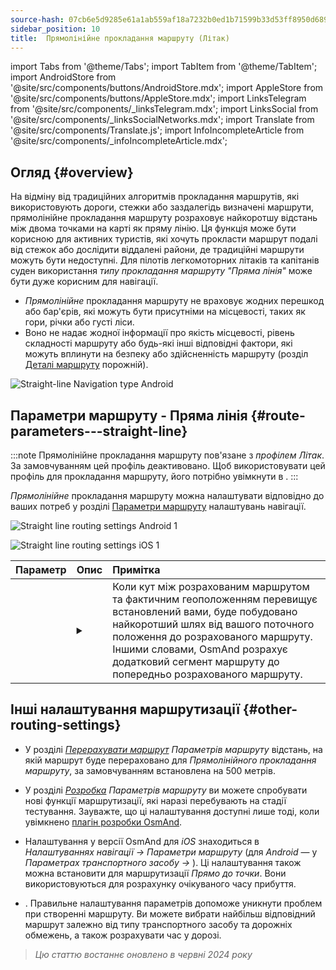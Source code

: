 ```yaml
---
source-hash: 07cb6e5d9285e61a1ab559af18a7232b0ed1b71599b33d53ff8950d689bcc8b4
sidebar_position: 10
title:  Прямолінійне прокладання маршруту (Літак)
---
```

import Tabs from '@theme/Tabs';
import TabItem from '@theme/TabItem';
import AndroidStore from '@site/src/components/buttons/AndroidStore.mdx';
import AppleStore from '@site/src/components/buttons/AppleStore.mdx';
import LinksTelegram from '@site/src/components/_linksTelegram.mdx';
import LinksSocial from '@site/src/components/_linksSocialNetworks.mdx';
import Translate from '@site/src/components/Translate.js';
import InfoIncompleteArticle from '@site/src/components/_infoIncompleteArticle.mdx';


<InfoIncompleteArticle/>


## Огляд {#overview}

На відміну від традиційних алгоритмів прокладання маршрутів, які використовують дороги, стежки або заздалегідь визначені маршрути, прямолінійне прокладання маршруту розраховує найкоротшу відстань між двома точками на карті як пряму лінію. Ця функція може бути корисною для активних туристів, які хочуть прокласти маршрут подалі від стежок або дослідити віддалені райони, де традиційні маршрути можуть бути недоступні. Для пілотів легкомоторних літаків та капітанів суден використання *типу прокладання маршруту "Пряма лінія"* може бути дуже корисним для навігації.

<!-- ![Straight line Navigation example Android 1](@site/static/img/navigation/routing/straight_line_routing_andr_1.png) ![Straight line Navigation example Android 1](@site/static/img/navigation/routing/straight_line_routing_andr_2.png)  -->

- *Прямолінійне* прокладання маршруту не враховує жодних перешкод або бар'єрів, які можуть бути присутніми на місцевості, таких як гори, річки або густі ліси.
- Воно не надає жодної інформації про якість місцевості, рівень складності маршруту або будь-які інші відповідні фактори, які можуть вплинути на безпеку або здійсненність маршруту (розділ [Деталі маршруту](../setup/route-details.md) порожній).

![Straight-line Navigation type Android](@site/static/img/navigation/routing/straight_line_routing_andr.png)


## Параметри маршруту - Пряма лінія {#route-parameters---straight-line}

:::note
Прямолінійне прокладання маршруту пов'язане з *профілем Літак*. За замовчуванням цей профіль деактивовано. Щоб використовувати цей профіль для прокладання маршруту, його потрібно увімкнути в *<Translate android="true" ids="shared_string_menu,shared_string_settings,application_profiles"/>*.
:::

*Прямолінійне* прокладання маршруту можна налаштувати відповідно до ваших потреб у розділі [Параметри маршруту](../guidance/navigation-settings.md#route-parameters) налаштувань навігації.

<Tabs groupId="operating-systems">

<TabItem value="android" label="Android">

![Straight line routing settings Android 1](@site/static/img/navigation/routing/aircraft_routing_andr.png)

</TabItem>

<TabItem value="ios" label="iOS">

![Straight line routing settings iOS 1](@site/static/img/navigation/routing/straight_line_ios.png)

</TabItem>

</Tabs>

| Параметр | Опис | Примітка |
|:------------|:---------------|:---------------|
| *<Translate android="true" ids="recalc_angle_dialog_title"/>* |  <details><summary> <Translate android="true" ids="recalc_angle_dialog_descr"/>  </summary>![Straight line recalculation Android](@site/static/img/navigation/routing/straight_line_recalculation_andr.png) </details>  | Коли кут між розрахованим маршрутом та фактичним геоположенням перевищує встановлений вами, буде побудовано найкоротший шлях від вашого поточного положення до розрахованого маршруту. Іншими словами, OsmAnd розрахує додатковий сегмент маршруту до попередньо розрахованого маршруту. |


## Інші налаштування маршрутизації {#other-routing-settings}

- У розділі [*Перерахувати маршрут*](../../navigation/guidance/navigation-settings.md#recalculate-route) *Параметрів маршруту* відстань, на якій маршрут буде перераховано для *Прямолінійного прокладання маршруту*, за замовчуванням встановлена на 500 метрів.

- У розділі [*Розробка*](../guidance/navigation-settings.md#development-settings) *Параметрів маршруту* ви можете спробувати нові функції маршрутизації, які наразі перебувають на стадії тестування. Зауважте, що ці налаштування доступні лише тоді, коли увімкнено [плагін розробки OsmAnd](../../plugins/development.md).

- Налаштування *[<Translate ios="true" ids="road_speeds"/>](../guidance/navigation-settings.md#road-speeds)* у версії OsmAnd для *iOS* знаходиться в *Налаштуваннях навігації → Параметри маршруту* (для *Android* — у *Параметрах транспортного засобу → [<Translate android="true" ids="default_speed_setting_title"/>](../guidance/navigation-settings.md#default-speed--road-speeds)*). Ці налаштування також можна встановити для маршрутизації *Прямо до точки*. Вони використовуються для розрахунку очікуваного часу прибуття.

- *[<Translate ios="true" ids="vehicle_parameters"/>](../guidance/navigation-settings.md#vehicle-parameters)*. Правильне налаштування параметрів допоможе уникнути проблем при створенні маршруту. Ви можете вибрати найбільш відповідний маршрут залежно від типу транспортного засобу та дорожніх обмежень, а також розрахувати час у дорозі.

> *Цю статтю востаннє оновлено в червні 2024 року*